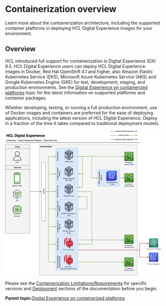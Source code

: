 # Containerization overview

Learn more about the containerization architecture, including the supported container platforms in deploying HCL Digital Experience images for your environment.

## Overview

HCL introduced full support for containerization in Digital Experience \(DX\) 9.5. HCL Digital Experience users can deploy HCL Digital Experience images in Docker, Red Hat OpenShift 4.1 and higher, also Amazon Elastic Kubernetes Service \(EKS\), Microsoft Azure Kubernetes Service \(AKS\) and Google Kubernetes Engine \(GKE\) for test, development, staging, and production environments. See the [Digital Experience on containerized platforms](deployment.md) topic for the latest information on supported platforms and container packages.

Whether developing, testing, or running a full production environment, use of Docker images and containers are preferred for the ease of deploying applications, including the latest version of HCL Digital Experience. Deploy in a fraction of the time it takes compared to traditional deployment models.

![](../images/container_deploy_tp_cf_200.png "Containerization Architecture Overview")

Please see the [Containerization Limitations/Requirements](limitations_requirements.md) for specific versions and [Deployment](deployment.md) sections of the documentation before you begin.

**Parent topic:**[Digital Experience on containerized platforms](../containerization/deployment.md)


